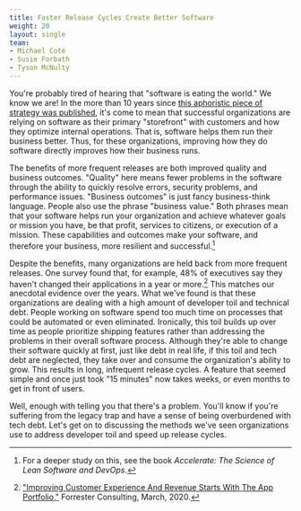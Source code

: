 ```yaml
---
title: Faster Release Cycles Create Better Software
weight: 20
layout: single
team:
- Michael Coté
- Susie Forbath
- Tyson McNulty
---
```


You're probably tired of hearing that "software is eating the world." We know we are! In the more than 10 years since [this aphoristic piece of strategy was published](https://www.wsj.com/articles/SB10001424053111903480904576512250915629460), it's come to mean that successful organizations are relying on software as their primary "storefront" with customers and how they optimize internal operations. That is, software helps them run their business better. Thus, for these organizations, improving how they do software directly improves how their business runs. 

The benefits of more frequent releases are both improved quality and business outcomes. "Quality" here means fewer problems in the software through the ability to quickly resolve errors, security problems, and performance issues. "Business outcomes" is just fancy business-think language. People also use the phrase "business value." Both phrases mean that your software helps run your organization and achieve whatever goals or mission you have, be that profit, services to citizens, or execution of a mission. These capabilities and outcomes make your software, and therefore your business, more resilient and successful.[^2]

Despite the benefits, many organizations are held back from more frequent releases. One survey found that, for example, 48% of executives say they haven't changed their applications in a year or more.[^3] This matches our anecdotal evidence over the years. What we've found is that these organizations are dealing with a high amount of developer toil and technical debt. People working on software spend too much time on processes that could be automated or even eliminated. Ironically, this toil builds up over time as people prioritize shipping features rather than addressing the problems in their overall software process. Although they're able to change their software quickly at first, just like debt in real life, if this toil and tech debt are neglected, they take over and consume the organization's ability to grow. This results in long, infrequent release cycles. A feature that seemed simple and once just took "15 minutes" now takes weeks, or even months to get in front of users.

Well, enough with telling you that there's a problem. You'll know if you're suffering from the legacy trap and have a sense of being overburdened with tech debt. Let's get on to discussing the methods we've seen organizations use to address developer toil and speed up release cycles.

[^2]:
     For a deeper study on this, see the book _Accelerate: The Science of Lean Software and DevOps_.

[^3]:
     ["Improving Customer Experience And Revenue Starts With The App Portfolio,"](https://www.vmware.com/cio-vantage/articles/customer-experience-starts-with-apps.html?utm_source=cote&utm_medium=whitepaper&utm_content=devtoil&utm_campaign=devrel)  Forrester Consulting, March, 2020.
